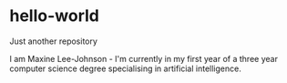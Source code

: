# hello-world
Just another repository

I am Maxine Lee-Johnson - I'm currently in my first year of a three year computer science degree specialising in artificial intelligence.
